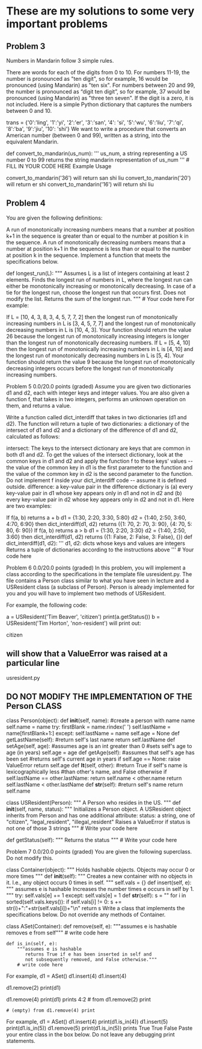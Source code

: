 # These are my solutions to some very important problems

## Problem 3

Numbers in Mandarin follow 3 simple rules.

There are words for each of the digits from 0 to 10.
For numbers 11-19, the number is pronounced as "ten digit", so for example, 16 would be pronounced (using Mandarin) as "ten six".
For numbers between 20 and 99, the number is pronounced as “digit ten digit”, so for example, 37 would be pronounced (using Mandarin) as "three ten seven". If the digit is a zero, it is not included.
Here is a simple Python dictionary that captures the numbers between 0 and 10.

trans = {'0':'ling', '1':'yi', '2':'er', '3':'san', '4': 'si',
'5':'wu', '6':'liu', '7':'qi', '8':'ba', '9':'jiu', '10': 'shi'}
We want to write a procedure that converts an American number (between 0 and 99), written as a string, into the equivalent Mandarin.

def convert_to_mandarin(us_num):
'''
us_num, a string representing a US number 0 to 99
returns the string mandarin representation of us_num
''' # FILL IN YOUR CODE HERE
Example Usage

convert_to_mandarin('36') will return san shi liu
convert_to_mandarin('20') will return er shi
convert_to_mandarin('16') will return shi liu

## Problem 4

You are given the following definitions:

A run of monotonically increasing numbers means that a number at position k+1 in the sequence is greater than or equal to the number at position k in the sequence.
A run of monotonically decreasing numbers means that a number at position k+1 in the sequence is less than or equal to the number at position k in the sequence.
Implement a function that meets the specifications below.

def longest_run(L):
"""
Assumes L is a list of integers containing at least 2 elements.
Finds the longest run of numbers in L, where the longest run can
either be monotonically increasing or monotonically decreasing.
In case of a tie for the longest run, choose the longest run
that occurs first.
Does not modify the list.
Returns the sum of the longest run.
""" # Your code here
For example:

If L = [10, 4, 3, 8, 3, 4, 5, 7, 7, 2] then the longest run of monotonically increasing numbers in L is [3, 4, 5, 7, 7] and the longest run of monotonically decreasing numbers in L is [10, 4, 3]. Your function should return the value 26 because the longest run of monotonically increasing integers is longer than the longest run of monotonically decreasing numbers.
If L = [5, 4, 10] then the longest run of monotonically increasing numbers in L is [4, 10] and the longest run of monotonically decreasing numbers in L is [5, 4]. Your function should return the value 9 because the longest run of monotonically decreasing integers occurs before the longest run of monotonically increasing numbers.

Problem 5
0.0/20.0 points (graded)
Assume you are given two dictionaries d1 and d2, each with integer keys and integer values. You are also given a function f, that takes in two integers, performs an unknown operation on them, and returns a value.

Write a function called dict_interdiff that takes in two dictionaries (d1 and d2). The function will return a tuple of two dictionaries: a dictionary of the intersect of d1 and d2 and a dictionary of the difference of d1 and d2, calculated as follows:

intersect: The keys to the intersect dictionary are keys that are common in both d1 and d2. To get the values of the intersect dictionary, look at the common keys in d1 and d2 and apply the function f to these keys' values -- the value of the common key in d1 is the first parameter to the function and the value of the common key in d2 is the second parameter to the function. Do not implement f inside your dict_interdiff code -- assume it is defined outside.
difference: a key-value pair in the difference dictionary is (a) every key-value pair in d1 whose key appears only in d1 and not in d2 and (b) every key-value pair in d2 whose key appears only in d2 and not in d1.
Here are two examples:

If f(a, b) returns a + b
d1 = {1:30, 2:20, 3:30, 5:80}
d2 = {1:40, 2:50, 3:60, 4:70, 6:90}
then dict_interdiff(d1, d2) returns ({1: 70, 2: 70, 3: 90}, {4: 70, 5: 80, 6: 90})
If f(a, b) returns a > b
d1 = {1:30, 2:20, 3:30}
d2 = {1:40, 2:50, 3:60}
then dict_interdiff(d1, d2) returns ({1: False, 2: False, 3: False}, {})
def dict_interdiff(d1, d2):
'''
d1, d2: dicts whose keys and values are integers
Returns a tuple of dictionaries according to the instructions above
''' # Your code here

Problem 6
0.0/20.0 points (graded)
In this problem, you will implement a class according to the specifications in the template file usresident.py. The file contains a Person class similar to what you have seen in lecture and a USResident class (a subclass of Person). Person is already implemented for you and you will have to implement two methods of USResident.

For example, the following code:

a = USResident('Tim Beaver', 'citizen')
print(a.getStatus())
b = USResident('Tim Horton', 'non-resident')
will print out:

citizen

## will show that a ValueError was raised at a particular line

usresident.py

## DO NOT MODIFY THE IMPLEMENTATION OF THE Person CLASS

class Person(object):
def **init**(self, name):
#create a person with name name
self.name = name
try:
firstBlank = name.rindex(' ')
self.lastName = name[firstBlank+1:]
except:
self.lastName = name
self.age = None
def getLastName(self):
#return self's last name
return self.lastName
def setAge(self, age):
#assumes age is an int greater than 0
#sets self's age to age (in years)
self.age = age
def getAge(self):
#assumes that self's age has been set
#returns self's current age in years
if self.age == None:
raise ValueError
return self.age
def **lt**(self, other):
#return True if self's name is lexicographically less
#than other's name, and False otherwise
if self.lastName == other.lastName:
return self.name < other.name
return self.lastName < other.lastName
def **str**(self):
#return self's name
return self.name

class USResident(Person):
"""
A Person who resides in the US.
"""
def **init**(self, name, status):
"""
Initializes a Person object. A USResident object inherits
from Person and has one additional attribute:
status: a string, one of "citizen", "legal_resident", "illegal_resident"
Raises a ValueError if status is not one of those 3 strings
""" # Write your code here

def getStatus(self):
"""
Returns the status
""" # Write your code here

Problem 7
0.0/20.0 points (graded)
You are given the following superclass. Do not modify this.

class Container(object):
""" Holds hashable objects. Objects may occur 0 or more times """
def **init**(self):
""" Creates a new container with no objects in it. I.e., any object
occurs 0 times in self. """
self.vals = {}
def insert(self, e):
""" assumes e is hashable
Increases the number times e occurs in self by 1. """
try:
self.vals[e] += 1
except:
self.vals[e] = 1
def **str**(self):
s = ""
for i in sorted(self.vals.keys()):
if self.vals[i] != 0:
s += str(i)+":"+str(self.vals[i])+"\n"
return s
Write a class that implements the specifications below. Do not override any methods of Container.

class ASet(Container):
def remove(self, e):
"""assumes e is hashable
removes e from self""" # write code here

    def is_in(self, e):
        """assumes e is hashable
           returns True if e has been inserted in self and
           not subsequently removed, and False otherwise."""
        # write code here

For example,
d1 = ASet()
d1.insert(4)
d1.insert(4)

d1.remove(2)
print(d1)

d1.remove(4)
print(d1)
prints
4:2 # from d1.remove(2) print

    # (empty) from d1.remove(4) print

For example,
d1 = ASet()
d1.insert(4)
print(d1.is_in(4))
d1.insert(5)
print(d1.is_in(5))
d1.remove(5)
print(d1.is_in(5))
prints
True
True
False
Paste your entire class in the box below. Do not leave any debugging print statements.
